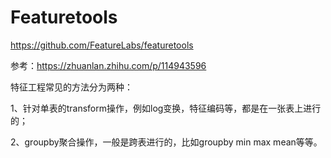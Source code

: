 # Featuretools

https://github.com/FeatureLabs/featuretools



参考：https://zhuanlan.zhihu.com/p/114943596



特征工程常见的方法分为两种：

1、针对单表的transform操作，例如log变换，特征编码等，都是在一张表上进行的；

2、groupby聚合操作，一般是跨表进行的，比如groupby min max mean等等。

